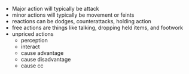 - Major action will typically be attack
- minor actions will typically be movement or feints
- reactions can be dodges, counterattacks, holding action
- free actions are things like talking, dropping held items, and footwork
- unpriced actions
	- perception
	- interact
	- cause advantage
	- cause disadvantage
	- cause cc